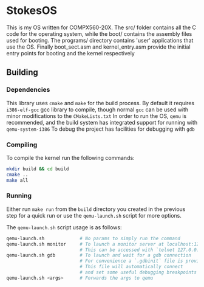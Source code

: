 # StokesOS

This is my OS written for COMPX560-20X.
The src/ folder contains all the C code for the operating system, while the boot/ contains the assembly files used for booting.
The programs/ directory contains 'user' applications that use the OS.
Finally boot_sect.asm and kernel_entry.asm provide the initial entry points for booting and the kernel respectively

## Building

### Dependencies

This library uses `cmake` and `make` for the build process.
By default it requires `i386-elf-gcc` gcc library to compile, though normal `gcc` can be used with minor modifications to the `CMakeLists.txt`
In order to run the OS, `qemu` is recommended, and the build system has integrated support for running with `qemu-system-i386`
To debug the project has facilities for debugging with `gdb`

### Compiling

To compile the kernel run the following commands:

```bash
mkdir build && cd build
cmake ..
make all
```

### Running

Either run `make run` from the `build` directory you created in the previous step for a quick run
or use the `qemu-launch.sh` script for more options.

The `qemu-launch.sh` script usage is as follows:

```bash
qemu-launch.sh             # No params to simply run the command
qemu-launch.sh monitor     # To launch a monitor server at localhost:1235
                           # This can be accessed with `telnet 127.0.0.1 1235`
qemu-launch.sh gdb         # To launch and wait for a gdb connection
                           # For convenience a `.gdbinit` file is provided
                           # This file will automatically connect
                           # and set some useful debugging breakpoints
qemu-launch.sh <args>      # Forwards the args to qemu
```

